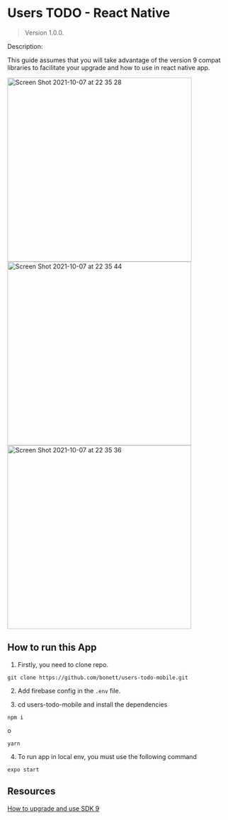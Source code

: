 # Users TODO - React Native

> Version 1.0.0.

Description:

This guide assumes that you will take advantage of the version 9 compat libraries to facilitate your upgrade and how to use in react native app.

<img width="416" alt="Screen Shot 2021-10-07 at 22 35 28" src="https://user-images.githubusercontent.com/8261459/136494564-658369f6-f654-43b1-b0a0-567f04e9f196.png">

<img width="415" alt="Screen Shot 2021-10-07 at 22 35 44" src="https://user-images.githubusercontent.com/8261459/136494585-c33efba3-3c83-48f6-b8b4-0b0c2f94f92c.png">

<img width="415" alt="Screen Shot 2021-10-07 at 22 35 36" src="https://user-images.githubusercontent.com/8261459/136494592-298fae8f-48b9-4476-b359-475b8123535d.png">


## How to run this App

1. Firstly, you need to clone repo.

```
git clone https://github.com/bonett/users-todo-mobile.git
```

2. Add firebase config in the `.env` file.

3. cd users-todo-mobile and install the dependencies

```
npm i
```

o

```
yarn
```

4. To run app in local env, you must use the following command

```
expo start
```

## Resources

[How to upgrade and use SDK 9](https://firebase.google.com/docs/web/modular-upgrade#about_the_compat_libraries)

